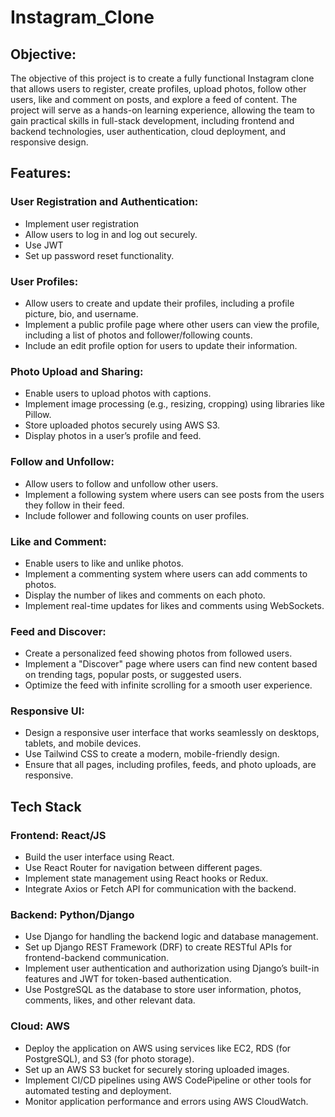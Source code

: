 # Instagram_Clone

## Objective:

The objective of this project is to create a fully functional Instagram clone that allows users to register, create profiles, upload photos, follow other users, like and comment on posts, and explore a feed of content. The project will serve as a hands-on learning experience, allowing the team to gain practical skills in full-stack development, including frontend and backend technologies, user authentication, cloud deployment, and responsive design.

## Features:

### **User Registration and Authentication:**

- Implement user registration
- Allow users to log in and log out securely.
- Use JWT
- Set up password reset functionality.

### **User Profiles:**

- Allow users to create and update their profiles, including a profile picture, bio, and username.
- Implement a public profile page where other users can view the profile, including a list of photos and follower/following counts.
- Include an edit profile option for users to update their information.

### **Photo Upload and Sharing:**

- Enable users to upload photos with captions.
- Implement image processing (e.g., resizing, cropping) using libraries like Pillow.
- Store uploaded photos securely using AWS S3.
- Display photos in a user’s profile and feed.

### **Follow and Unfollow:**

- Allow users to follow and unfollow other users.
- Implement a following system where users can see posts from the users they follow in their feed.
- Include follower and following counts on user profiles.

### **Like and Comment:**

- Enable users to like and unlike photos.
- Implement a commenting system where users can add comments to photos.
- Display the number of likes and comments on each photo.
- Implement real-time updates for likes and comments using WebSockets.

### **Feed and Discover:**

- Create a personalized feed showing photos from followed users.
- Implement a "Discover" page where users can find new content based on trending tags, popular posts, or suggested users.
- Optimize the feed with infinite scrolling for a smooth user experience.

### **Responsive UI:**

- Design a responsive user interface that works seamlessly on desktops, tablets, and mobile devices.
- Use Tailwind CSS to create a modern, mobile-friendly design.
- Ensure that all pages, including profiles, feeds, and photo uploads, are responsive.

## Tech Stack

### **Frontend:** React/JS

- Build the user interface using React.
- Use React Router for navigation between different pages.
- Implement state management using React hooks or Redux.
- Integrate Axios or Fetch API for communication with the backend.

### **Backend:** Python/Django

- Use Django for handling the backend logic and database management.
- Set up Django REST Framework (DRF) to create RESTful APIs for frontend-backend communication.
- Implement user authentication and authorization using Django’s built-in features and JWT for token-based authentication.
- Use PostgreSQL as the database to store user information, photos, comments, likes, and other relevant data.

### **Cloud:** AWS

- Deploy the application on AWS using services like EC2, RDS (for PostgreSQL), and S3 (for photo storage).
- Set up an AWS S3 bucket for securely storing uploaded images.
- Implement CI/CD pipelines using AWS CodePipeline or other tools for automated testing and deployment.
- Monitor application performance and errors using AWS CloudWatch.
